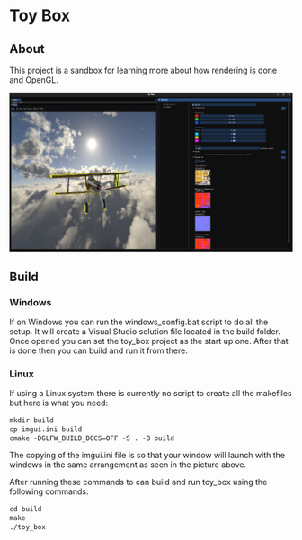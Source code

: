 # Toy Box

## About

This project is a sandbox for learning more about how rendering is done and OpenGL. 

![Airplane](/screenshots/airplane.png)

## Build

### Windows

If on Windows you can run the windows_config.bat script to do all the setup. It will create a Visual Studio solution file located in the build folder. Once opened you can set the toy_box project as the start up one. After that is done then you can build and run it from there.

### Linux

If using a Linux system there is currently no script to create all the makefiles but here is what you need:

```
mkdir build
cp imgui.ini build
cmake -DGLFW_BUILD_DOCS=OFF -S . -B build
```
The copying of the imgui.ini file is so that your window will launch with the windows in the same arrangement as seen in the picture above.

After running these commands to can build and run toy_box using the following commands:

```
cd build
make
./toy_box
```
